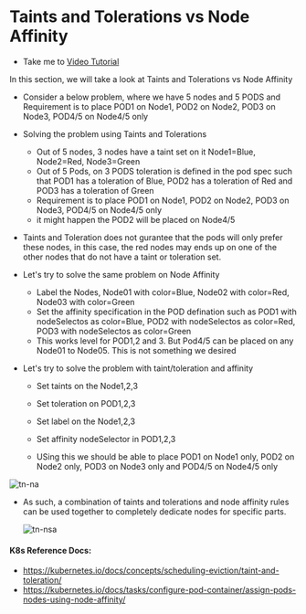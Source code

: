 # Taints and Tolerations vs Node Affinity
  - Take me to [Video Tutorial](https://kodekloud.com/courses/539883/lectures/10277937)

In this section, we will take a look at Taints and Tolerations vs Node Affinity
- Consider a below problem, where we have 5 nodes  and 5 PODS and Requirement is to place POD1 on Node1, POD2 on Node2, POD3 on Node3, POD4/5 on Node4/5 only

- Solving the problem using Taints and Tolerations  
  - Out of 5 nodes, 3 nodes have a taint set on it Node1=Blue, Node2=Red, Node3=Green
  - Out of 5 Pods, on 3 PODS toleration is defined in the pod spec such that POD1 has a toleration of Blue, POD2 has a toleration of Red and POD3 has a toleration of Green
  - Requirement is to place POD1 on Node1, POD2 on Node2, POD3 on Node3, POD4/5 on Node4/5 only
  - it might happen the POD2 will be placed on Node4/5
  
- Taints and Toleration does not gurantee that the pods will only prefer these nodes, in this case, the red nodes may ends up on one of the other nodes that do not have a taint or toleration set.

- Let's try to solve the same problem on Node Affinity
  - Label the Nodes, Node01 with color=Blue, Node02 with color=Red, Node03 with color=Green
  - Set the affinity specification in the POD defination such as POD1 with nodeSelectos as color=Blue, POD2 with nodeSelectos as color=Red, POD3 with nodeSelectos as color=Green
  - This works level for POD1,2 and 3. But Pod4/5 can be placed on any Node01 to Node05. This is not something we desired
 
 
 - Let's try to solve the problem with taint/toleration and affinity
   - Set taints on the Node1,2,3
   - Set toleration on POD1,2,3
   
   - Set label on the Node1,2,3
   - Set affinity nodeSelector in POD1,2,3
   
   - USing this we should be able to place POD1 on Node1 only, POD2 on Node2 only, POD3 on Node3 only and POD4/5 on Node4/5 only
  
  ![tn-na](../../images/tn-na.PNG)
  
 
- As such, a combination of taints and tolerations and node affinity rules can be used together to completely dedicate nodes for specific parts.

  ![tn-nsa](../../images/tn-nsa.png)

  
#### K8s Reference Docs:
- https://kubernetes.io/docs/concepts/scheduling-eviction/taint-and-toleration/
- https://kubernetes.io/docs/tasks/configure-pod-container/assign-pods-nodes-using-node-affinity/
